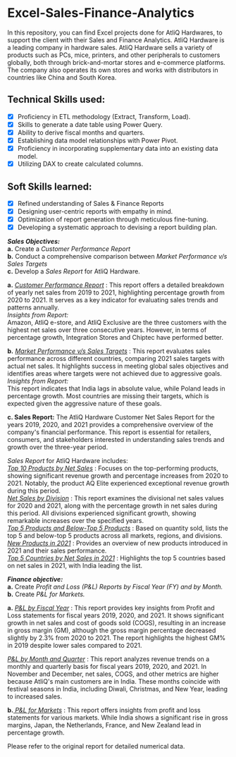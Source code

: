 # Excel-Sales-Finance-Analytics
In this repository, you can find Excel projects done for AtliQ Hardwares, to support the client with their Sales and Finance Analytics. AtliQ Hardware is a leading company in hardware sales. AtliQ Hardware sells a variety of products such as PCs, mice, printers, and other peripherals to customers globally, both through brick-and-mortar stores and e-commerce platforms. The company also operates its own stores and works with distributors in countries like China and South Korea.

## Technical Skills used:
- [x]	Proficiency in ETL methodology (Extract, Transform, Load).
- [x]	Skills to generate a date table using Power Query.
- [x]	Ability to derive fiscal months and quarters.
- [x]	Establishing data model relationships with Power Pivot.
- [x]	Proficiency in incorporating supplementary data into an existing data model.
- [x]	Utilizing DAX to create calculated columns.

## Soft Skills learned:
- [x]	Refined understanding of Sales & Finance Reports
- [x]	Designing user-centric reports with empathy in mind.
- [x]	Optimization of report generation through meticulous fine-tuning.
- [x]	Developing a systematic approach to devising a report building plan.

***Sales Objectives:*** <br />
**a.** Create a *Customer Performance Report* <br />
**b.** Conduct a comprehensive comparison between *Market Performance v/s Sales Targets* <br />
**c.** Develop a *Sales Report* for AtliQ Hardware. <br />

**a.** _[Customer Performance Report](https://github.com/saumya1904/Excel-Sales-Finance-Analytics/blob/main/CustomerPerformanceReport.pdf)_ :
This report offers a detailed breakdown of yearly net sales from 2019 to 2021, highlighting percentage growth from 2020 to 2021. It serves as a key indicator for evaluating sales trends and patterns annually. <br />
*Insights from Report:* <br />
Amazon, AtliQ e-store, and AtliQ Exclusive are the three customers with the highest net sales over three consecutive years. However, in terms of percentage growth, Integration Stores and Chiptec have performed better.

**b.**  _[Market Performance v/s Sales Targets](https://github.com/saumya1904/Excel-Sales-Finance-Analytics/blob/main/MarketPerformance-Target.pdf)_ :
This report evaluates sales performance across different countries, comparing 2021 sales targets with actual net sales. It highlights success in meeting global sales objectives and identifies areas where targets were not achieved due to aggressive goals. <br />
*Insights from Report:*<br />
This report indicates that India lags in absolute value, while Poland leads in percentage growth. Most countries are missing their targets, which is expected given the aggressive nature of these goals.


**c. Sales Report:**
The AtliQ Hardware Customer Net Sales Report for the years 2019, 2020, and 2021 provides a comprehensive overview of the company's financial performance. This report is essential for retailers, consumers, and stakeholders interested in understanding sales trends and growth over the three-year period.

*Sales Report* for AtliQ Hardware includes: <br />
_[Top 10 Products by Net Sales](https://github.com/saumya1904/Excel-Sales-Finance-Analytics/blob/main/Top10Products.pdf)_ :
Focuses on the top-performing products, showing significant revenue growth and percentage increases from 2020 to 2021. Notably, the product AQ Elite experienced exceptional revenue growth during this period.<br />
_[Net Sales by Division](https://github.com/saumya1904/Excel-Sales-Finance-Analytics/blob/main/NetSalesByDivison.pdf)_ :
This report examines the divisional net sales values for 2020 and 2021, along with the percentage growth in net sales during this period. All divisions experienced significant growth, showing remarkable increases over the specified years. <br />
_[Top 5 Products and Below-Top 5 Products](https://github.com/saumya1904/Excel-Sales-Finance-Analytics/blob/main/Top5Products&BelowTop-5Products.pdf)_ :
Based on quantity sold, lists the top 5 and below-top 5 products across all markets, regions, and divisions. <br />
_[New Products in 2021](https://github.com/saumya1904/Excel-Sales-Finance-Analytics/blob/main/NewProductsIn2021.pdf)_ :
Provides an overview of new products introduced in 2021 and their sales performance. <br />
_[Top 5 Countries by Net Sales in 2021](https://github.com/saumya1904/Excel-Sales-Finance-Analytics/blob/main/Top5CountriesNetSales.pdf)_ :
Highlights the top 5 countries based on net sales in 2021, with India leading the list.


***Finance objective:*** <br />
**a.**	Create *Profit and Loss (P&L) Reports by Fiscal Year (FY) and by Month.* <br />
**b.**	Create *P&L for Markets.*

**a.** _[ P&L by Fiscal Year](https://github.com/saumya1904/Excel-Sales-Finance-Analytics/blob/main/P&LStaementsByFiscalYear.pdf)_ :
This report provides key insights from Profit and Loss statements for fiscal years 2019, 2020, and 2021. It shows significant growth in net sales and cost of goods sold (COGS), resulting in an increase in gross margin (GM), although the gross margin percentage decreased slightly by 2.3% from 2020 to 2021. The report highlights the highest GM% in 2019 despite lower sales compared to 2021.

_[ P&L by Month and Quarter](https://github.com/saumya1904/Excel-Sales-Finance-Analytics/blob/main/P&LStatementsByFiscalYearMonths.pdf)_ :
This report analyzes revenue trends on a monthly and quarterly basis for fiscal years 2019, 2020, and 2021. In November and December, net sales, COGS, and other metrics are higher because AtliQ's main customers are in India. These months coincide with festival seasons in India, including Diwali, Christmas, and New Year, leading to increased sales.

**b.**_[ P&L for Markets](https://github.com/saumya1904/Excel-Sales-Finance-Analytics/blob/main/P&LStatementsForMarkets.pdf)_ :
This report offers insights from profit and loss statements for various markets. While India shows a significant rise in gross margins, Japan, the Netherlands, France, and New Zealand lead in percentage growth.

Please refer to the original report for detailed numerical data.

